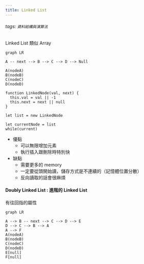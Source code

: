 ```yaml
---
title: Linked List
---
```

###### tags: `資料結構與演算法`
Linked List 類似 Array
```mermaid
graph LR

A -- next --> B --> C --> D --> Null

A(nodeA)
B(nodeB)
C(nodeC)
D(nodeD)
```
```javascript=
function LinkedNode(val, next) {
  this.val = val || -1
  this.next = next || null
}

let list = new LinkedNode

let currentNode = list
while(current)

```
- 優點
  + 可以無限增加元素
  + 執行插入跟刪除時特別快
- 缺點
  + 需要更多的 memory
  + 一定要從頭開始讀，儲存方式是不連續的（記憶體位置分散）
  + 反向讀取的話會很麻煩

#### Doubly Linked List : 進階的 Linked List

有往回指的屬性
```mermaid
graph LR

A --> B -- next --> C --> D --> E
D --> C --> B --> A
A --> F 
A(nodeA)
B(nodeB)
C(nodeC)
D(nodeD)
E[null]
F[null]
```